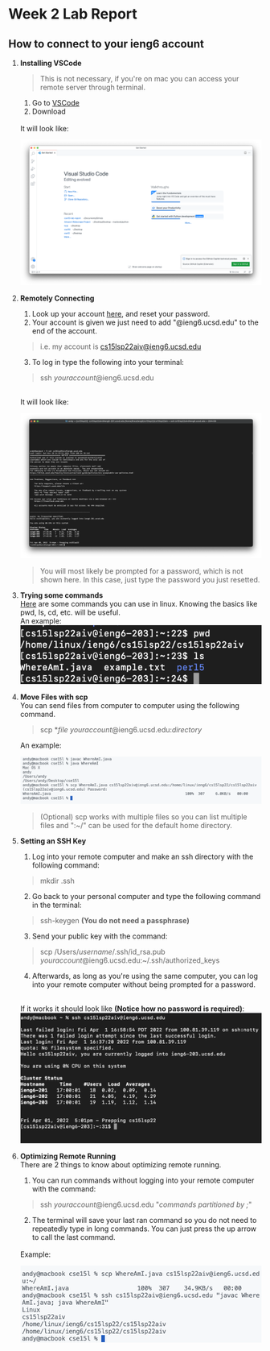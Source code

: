 # Week 2 Lab Report

## How to connect to your ieng6 account


1. **Installing VSCode**
    > This is not necessary, if you're on mac you can access your remote server through terminal.
    1. Go to [VSCode](https://code.visualstudio.com)
    2. Download

    <br>
    It will look like:<br>

    ![image alt <](screenshots/Screen%20Shot%202022-04-08%20at%205.23.50%20PM.png)
2. **Remotely Connecting**
    1. Look up your account [here](https://sdacs.ucsd.edu/~icc/index.php), and reset your password.
    2. Your account is given we just need to add "@ieng6.ucsd.edu" to the end of the account.
    > i.e. my account is cs15lsp22aiv@ieng6.ucsd.edu
    3. To log in type the following into your terminal:
    > ssh *youraccount*@ieng6.ucsd.edu

    <br>
    It will look like:<br>

    ![image alt <](screenshots/Screen%20Shot%202022-04-08%20at%205.46.47%20PM.png)
    
    > You will most likely be prompted for a password, which is not shown here. In this case, just type the password you just resetted.
3. **Trying some commands**
    <br>
    [Here](https://maker.pro/linux/tutorial/basic-linux-commands-for-beginners) are some commands you can use in linux. Knowing the basics like pwd, ls, cd, etc. will be useful.<br>
    An example:<br>
    ![image alt <](screenshots/Screen%20Shot%202022-04-01%20at%204.43.25%20PM.png)
4. **Move Files with scp** <br>
    You can send files from computer to computer using the following command. <br>

    > scp **file* *youraccount*@ieng6.ucsd.edu:*directory*
    
    An example:<br>

    ![image alt <](screenshots/Screen%20Shot%202022-04-01%20at%204.43.10%20PM.png)
    > (Optional) scp works with multiple files so you can list multiple files and ":~/" can be  used for the default home directory.
5. **Setting an SSH Key**
    1. Log into your remote computer and make an ssh directory with the following command:
    > mkdir .ssh
    2. Go back to your personal computer and type the following command in the terminal:
    > ssh-keygen **(You do not need a passphrase)**
    3. Send your public key with the command:
    > scp /Users/*username*/.ssh/id_rsa.pub *youraccount*@ieng6.ucsd.edu:~/.ssh/authorized_keys
    4. Afterwards, as long as you're using the same computer, you can log into your remote computer without being prompted for a password.
    <br>

    If it works it should look like **(Notice how no password is required)**:
    ![image alt <](screenshots/Screen%20Shot%202022-04-01%20at%205.01.54%20PM.png)
6. **Optimizing Remote Running** <br>
    There are 2 things to know about optimizing remote running.
    1. You can run commands without logging into your remote computer with the command:
    > ssh *youraccount*@ieng6.ucsd.edu "*commands partitioned by ;*"
    2. The terminal will save your last ran command so you do not need to repeatedly type in long commands. You can just press the up arrow to call the last command.

    <br>
    Example:<br>

    ![image alt <](screenshots/Screen%20Shot%202022-04-01%20at%205.12.45%20PM.png)








    

